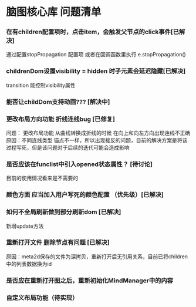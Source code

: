 # 脑图核心库 问题清单
### 在有children配置项时，点击item，会触发父节点的click事件[已解决]
通过配置stopPropagation 配置项 或者在回调函数里执行 e.stopPropagation()
### childrenDom设置visibility = hidden 时子元素会延迟隐藏[已解决]
transition 能控制visibility属性

### 能否让childDom支持动画??? [解决中]

### 更改布局方向功能 折线连线bug [已修复]
问题： 更改布局功能 从曲线转换成折线的时候 在向上和向左方向出现连线不正确
原因：不同连线类型 锚点不一样，所以出现接反的问题，目前的解决方案是将该过程写死，但是该问题对于后续的迭代可能会造成影响

### 是否应该在funclist中引入opened状态属性？ [待讨论]
目前的使用情况看来是不需要的
### 颜色方面 应当加入用户写死的颜色配置 （优先级）[已解决]


### 如何不全局刷新做到部分刷新dom [已解决]
新增update方法

### 重新打开文件 删除节点有问题 [已解决]
原因：meta2d保存的文件为深拷贝，重新打开后无引用关系，目前已将children中的列表数据换为id

### 是否应在重新打开图之后，重新初始化MindManager中的内容

### 自定义布局功能（待实现）